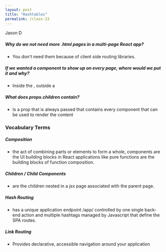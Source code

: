 ```yaml
---
layout: post
title: "Hashtables"
permalink: /class-23
---
```

Jason D

##### Why do we not need more .html pages in a multi-page React app?
* You don't need them because of client side routing libraries.

##### If we wanted a component to show up on every page, where would we put it and why?
* Inside the <BrowserRouter />, outside a <Route />

##### What does props.children contain?
* Is a prop that is always passed that contains every component that can be used to render the content

### Vocabulary Terms

##### Composition
* the act of combining parts or elements to form a whole, components are the UI building blocks in React applications like pure functions are the building blocks of function composition.

##### Children / Child Components
* are the children nested in a jsx page associated with the parent page.

##### Hash Routing
* has a unique application endpoint /app/ controlled by one single back-end action and multiple hashtags managed by Javascript that define the SPA routes.

##### Link Routing
* Provides declarative, accessible navigation around your application
